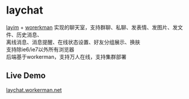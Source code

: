 # laychat
[layim](http://layim.layui.com/) + [worerkman](http://www.workerman.net) 实现的聊天室，支持群聊、私聊、发表情、发图片、发文件、历史消息、<br>
离线消息、消息提醒、在线状态设置、好友分组展示、换肤<br>
支持除ie6/ie7以外所有浏览器<br>
后端基于workerman，支持万人在线，支持集群部署

## Live Demo
[laychat.workerman.net](http://laychat.workerman.net/)

